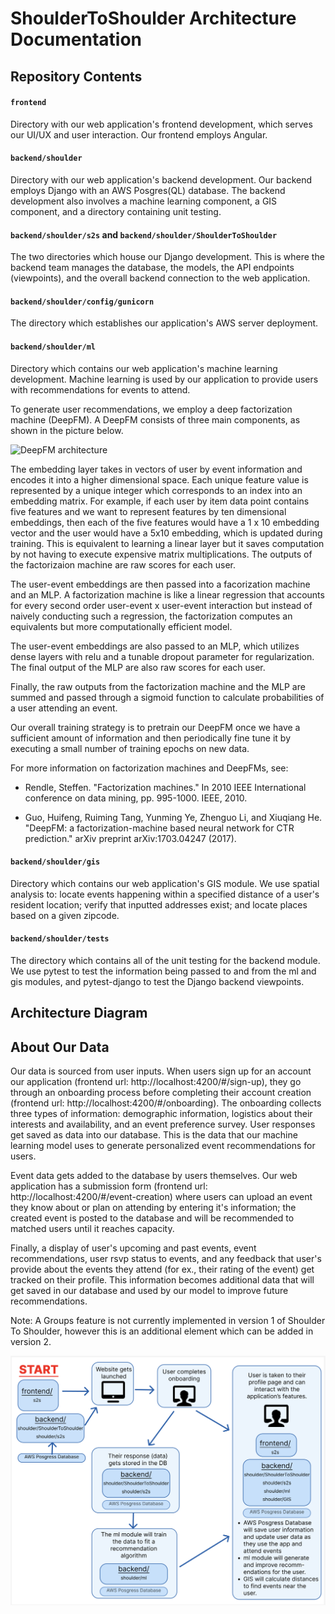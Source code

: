 # ShoulderToShoulder Architecture Documentation

## Repository Contents

#### `frontend`
Directory with our web application's frontend development, which serves our UI/UX and user interaction. Our frontend employs Angular.

#### `backend/shoulder` 
Directory with our web application's backend development. Our backend employs Django with an AWS Posgres(QL) database. The backend development also involves a machine learning component, a GIS component, and a directory containing unit testing. 

#### `backend/shoulder/s2s` and `backend/shoulder/ShoulderToShoulder` 
The two directories which house our Django development. This is where the backend team manages the database, the models, the API endpoints (viewpoints), and the overall backend connection to the web application.  

#### `backend/shoulder/config/gunicorn`
The directory which establishes our application's AWS server deployment.

#### `backend/shoulder/ml`
Directory which contains our web application's machine learning development. Machine learning is used by our application to provide users with recommendations for events to attend.

To generate user recommendations, we employ a deep factorization machine (DeepFM). A DeepFM
consists of three main components, as shown in the picture below.

![DeepFM architecture](https://d2l.ai/_images/rec-deepfm.svg)

The embedding layer takes in vectors of user by event information and encodes it into a higher
dimensional space. Each unique feature value is represented by a unique integer which corresponds
to an index into an embedding matrix. For example, if each user by item data point contains
five features and we want to represent features by ten dimensional embeddings, then each of
the five features would have a 1 x 10 embedding vector and the user would have a 5x10 embedding,
which is updated during training. This is equivalent to learning a linear layer but it saves
computation by not having to execute expensive matrix multiplications. The outputs of the
factorizaion machine are raw scores for each user.

The user-event embeddings are then passed into a facorization machine and an MLP. A factorization
machine is like a linear regression that accounts for every second order user-event x user-event
interaction but instead of naively conducting such a regression, the factorization computes
an equivalents but more computationally efficient model.

The user-event embeddings are also passed to an MLP, which utilizes dense layers with relu and
a tunable dropout parameter for regularization. The final output of the MLP are also raw scores
for each user.

Finally, the raw outputs from the factorization machine and the MLP are summed and passed
through a sigmoid function to calculate probabilities of a user attending an event.

Our overall training strategy is to pretrain our DeepFM once we have a sufficient amount of
information and then periodically fine tune it by executing a small number of training epochs
on new data.

For more information on factorization machines and DeepFMs, see:

- Rendle, Steffen. "Factorization machines." In 2010 IEEE International conference on data mining, pp. 995-1000. IEEE, 2010.

- Guo, Huifeng, Ruiming Tang, Yunming Ye, Zhenguo Li, and Xiuqiang He. "DeepFM: a factorization-machine based neural network for CTR prediction." arXiv preprint arXiv:1703.04247 (2017). 

#### `backend/shoulder/gis`
Directory which contains our web application's GIS module. We use spatial analysis to: locate events happening within a specified distance of a user's resident location; verify that inputted addresses exist; and locate places based on a given zipcode. 

#### `backend/shoulder/tests`
The directory which contains all of the unit testing for the backend module. We use pytest to test the information being passed to and from the ml and gis modules, and pytest-django to test the Django backend viewpoints. 

## Architecture Diagram

<!-- INSERT HERE -->

## About Our Data

Our data is sourced from user inputs. When users sign up for an account our application (frontend url: http://localhost:4200/#/sign-up), they go through an onboarding process before completing their account creation (frontend url: http://localhost:4200/#/onboarding). The onboarding collects three types of information: demographic information, logistics about their interests and availability, and an event preference survey. User responses get saved as data into our database. This is the data that our machine learning model uses to generate personalized event recommendations for users. 

Event data gets added to the database by users themselves. Our web application has a submission form (frontend url: http://localhost:4200/#/event-creation) where users can upload an event they know about or plan on attending by entering it's information; the created event is posted to the database and will be recommended to matched users until it reaches capacity.

Finally, a display of user's upcoming and past events, event recommendations, user rsvp status to events, and any feedback that user's provide about the events they attend (for ex., their rating of the event) get tracked on their profile. This information becomes additional data that will get saved in our database and used by our model to improve future recommendations. 

Note: A Groups feature is not currently implemented in version 1 of Shoulder To Shoulder, however this is an additional element which can be added in version 2. 

![Data Flow Diagram](media/model_data_flow.png)
